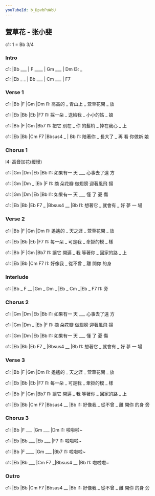 ```yaml
---
youTubeId: b_DpvbPuWbU
---
```


## 萱草花 - 张小斐

c1: 1 = Bb 3/4

### Intro

c1: |Bb ___ | F ____ | Gm ___ | Dm 
l3:  _

c1: |Eb _ _ | Bb ___ | Cm ___ | F7 

### Verse 1

c1: |Bb       |F       |Gm        |Dm
l1:  高高的 _  青山上 _ 萱草花開 _ 放

c1: |Eb      |Bb      |Eb         |F7
l1:  採一朵 _ 送給我 _ 小小的姑 _  娘

c1:     |Bb       |F       |Gm        |Bb7 
l1: 把它 別在 _ 你 的髮梢 _ 捧在我心 _ 上

c1: |Eb      |Bb         |Cm F7    |Bbsus4 _ | Bb
l1:  陪著你 _ 長大了 _ 再 看 你做新 娘

### Chorus 1

l4: 高音加花(缓慢)

c1: |Gm      |Dm    |Eb        |Bb 
l1:  如果有一 天 ___ 心事去了遠 方

c1: |Gm         |Dm    _ |Eb      |F 
l1:  摘  朵花瓣  做翅膀   迎著風飛 揚

c1: |Gm      |Dm     |Eb      |Bb
l1:  如果有一 天 ___  懂 了 憂 傷

c1: |Eb      |Bb      |Eb    F7 _ |Bbsus4 __ |Bb 
l1:  想著它 _ 就會有 _ 好 夢 一    場

### Verse 2

c1: |Bb       |F       |Gm        |Dm
l1:  遙遙的 _  天之涯 _ 萱草花開 _ 放

c1: |Eb      |Bb      |Eb         |F7
l1:  每一朵 _ 可是我 _ 牽掛的模 _  樣

c1:     |Bb       |F       |Gm        |Bb7 
l1: 讓它 開遍 _ 我 等著你 _ 回家的路 _ 上

c1: |Eb      |Bb         |Cm   F7
l1:  好像我 _ 從不曾 _ 離 開你 的身

### Interlude

c1: |Bb _ F __ |Gm _ Dm _ |Eb _ Cm _|Eb _ F7
l1:  旁

### Chorus 2

c1: |Gm      |Dm    |Eb        |Bb 
l1:  如果有一 天 ___ 心事去了遠 方

c1: |Gm         |Dm    _ |Eb      |F 
l1:  摘  朵花瓣  做翅膀   迎著風飛 揚

c1: |Gm      |Dm     |Eb      |Bb
l1:  如果有一 天 ___  懂 了 憂 傷

c1: |Eb      |Bb      |Eb    F7 _ |Bbsus4 __ |Bb 
l1:  想著它 _ 就會有 _ 好 夢 一    場

### Verse 3

c1: |Bb       |F       |Gm        |Dm
l1:  遙遙的 _  天之涯 _ 萱草花開 _ 放

c1: |Eb      |Bb      |Eb         |F7
l1:  每一朵 _ 可是我 _ 牽掛的模 _  樣

c1:     |Bb       |F       |Gm        |Bb7 
l1: 讓它 開遍 _ 我 等著你 _ 回家的路 _ 上

c1: |Eb      |Bb         |Cm   F7  |Bbsus4 __ |Bb 
l1:  好像我 _ 從不曾 _ 離 開你 的身 旁

### Chorus 3

c1: |Bb       |F ___ |Gm ___ |Dm
l1:  啦啦啦~   

c1: |Eb     |Bb ___ |Eb ___ |F7
l1:  啦啦啦~   

c1: |Bb     |F ____ |Gm ___ |Bb7 
l1:  啦啦啦~   

c1: |Eb     |Bb ___ |Cm   F7 _|Bbsus4 __ |Bb 
l1:  啦啦啦~   

### Outro

c1: |Eb      |Bb         |Cm   F7  |Bbsus4 __ |Bb 
l1:  好像我 _ 從不曾 _ 離 開你 的身 旁